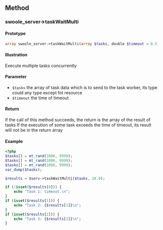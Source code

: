 ## Method

### swoole_server->taskWaitMulti

#### Prototype

```php
array swoole_server->taskWaitMulti(array $tasks, double $timeout = 0.5)
```

#### Illustration

Execute multiple tasks concurrently

#### Parameter

* `$tasks`	the array of task data which is to send to the task worker, its type could any type except fot resource
* `$timeout`    the time of timeout 

#### Return

If the call of this method succeeds, the return is the array of the result of tasks
If the execution of some task exceeds the time of timeout, its result will not be in the return array

#### Example

``` php
<?php
$tasks[] = mt_rand(1000, 9999); 
$tasks[] = mt_rand(1000, 9999); 
$tasks[] = mt_rand(1000, 9999); 
var_dump($tasks);

$results = $serv->taskWaitMulti($tasks, 10.0);

if (!isset($results[0])) {
    echo "Task 1: timeout.\n";
}
if (isset($results[1])) {
    echo "Task 2: {$results[1]}\n";
}
if (isset($results[2])) {
    echo "Task 3: {$results[2]}\n";
}
```
